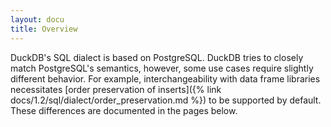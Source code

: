 ```yaml
---
layout: docu
title: Overview
---
```


DuckDB's SQL dialect is based on PostgreSQL.
DuckDB tries to closely match PostgreSQL's semantics, however, some use cases require slightly different behavior.
For example, interchangeability with data frame libraries necessitates [order preservation of inserts]({% link docs/1.2/sql/dialect/order_preservation.md %}) to be supported by default.
These differences are documented in the pages below.